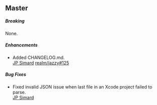 ## Master

##### Breaking

None.

##### Enhancements

* Added CHANGELOG.md.  
  [JP Simard](https://github.com/jpsim)
  [realm/jazzy#125](https://github.com/realm/jazzy/issues/125)

##### Bug Fixes

* Fixed invalid JSON issue when last file in an Xcode project failed to parse.  
  [JP Simard](https://github.com/jpsim)

